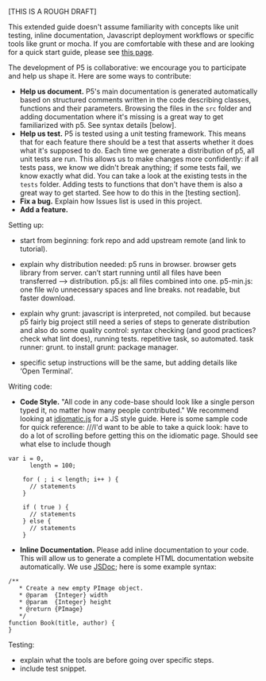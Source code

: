 [THIS IS A ROUGH DRAFT]

This extended guide doesn't assume familiarity with concepts like unit testing, inline documentation, Javascript deployment workflows or specific tools like grunt or mocha. If you are comfortable with these and are looking for a quick start guide, please see [this page](https://github.com/lmccart/p5.js/wiki/Development).

The development of P5 is collaborative: we encourage you to participate and help us shape it. Here are some ways to contribute:

- **Help us document.** P5's main documentation is generated automatically based on structured comments written in the code describing classes, functions and their parameters. Browsing the files in the `src` folder and adding documentation where it's missing is a great way to get familiarized with p5. See syntax details [below].
- **Help us test.** P5 is tested using a unit testing framework. This means that for each feature there should be a test that asserts whether it does what it's supposed to do. Each time we generate a distribution of p5, all unit tests are run. This allows us to make changes more confidently: if all tests pass, we know we didn't break anything; if some tests fail, we know exactly what did. You can take a look at the existing tests in the `tests` folder. Adding tests to functions that don't have them is also a great way to get started. See how to do this in the [testing section].
- **Fix a bug.** Explain how Issues list is used in this project. 
- **Add a feature.**

Setting up: 
- start from beginning: fork repo and add upstream remote (and link to tutorial).
- explain why distribution needed: p5 runs in browser. browser gets library from server. can’t start running until all files have been transferred —> distribution. p5.js: all files combined into one. p5-min.js: one file w/o unnecessary spaces and line breaks. not readable, but faster download. 
- explain why grunt: javascript is interpreted, not compiled. but because p5 fairly big project still need a series of steps to generate distribution and also do some quality control: syntax checking (and good practices? check what lint does), running tests. repetitive task, so automated. task runner: grunt. to install grunt: package manager.

- specific setup instructions will be the same, but adding details like ‘Open Terminal’. 

Writing code:
- **Code Style.** "All code in any code-base should look like a single person typed it, no matter how many people contributed."
We recommend looking at [idiomatic.js](https://github.com/rwaldron/idiomatic.js/) for a JS style guide. Here is some sample code for quick reference: ///I'd want to be able to take a quick look: have to do a lot of scrolling before getting this on the idiomatic page. Should see what else to include though 
```
var i = 0,
      length = 100;

    for ( ; i < length; i++ ) {
      // statements
    }

    if ( true ) {
      // statements
    } else {
      // statements
    }

```
 
- **Inline Documentation.** Please add inline documentation to your code. This will allow us to generate a complete HTML documentation website automatically. We use [JSDoc](http://usejsdoc.org/); here is some example syntax: 
```
/**
   * Create a new empty PImage object.
   * @param  {Integer} width
   * @param  {Integer} height
   * @return {PImage}
   */
function Book(title, author) {
}
```

Testing:
- explain what the tools are before going over specific steps.
- include test snippet.

